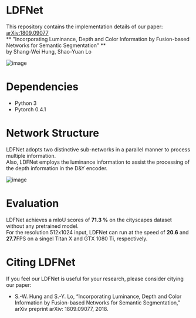 # LDFNet
This repository contains the implementation details of our paper: [arXiv:1809.09077](https://arxiv.org/abs/1809.09077)  
** "Incorporating Luminance, Depth and Color Information by Fusion-based Networks for Semantic Segmentation" **  
by Shang-Wei Hung, Shao-Yuan Lo    

![image](https://github.com/shangweihung/LDFNet/blob/master/Model_Photos/LDFNet_Overview.PNG)

# Dependencies
* Python 3  
* Pytorch 0.4.1   

# Network Structure
LDFNet adopts two distinctive sub-networks in a parallel manner to process multiple information.  
Also, LDFNet employs the luminance information to assist the processing of the depth information in the D&Y encoder.  
  
![image](https://github.com/shangweihung/LDFNet/blob/master/Model_Photos/LDFNet_Structure.PNG)

# Evaluation
LDFNet achieves a mIoU scores of **71.3 %** on the cityscapes dataset without any pretrained model.  
For the resolution 512x1024 input, LDFNet can run at the speed of **20.6** and **27.7**FPS on a singel Titan X and GTX 1080 Ti, respectively.  


# Citing LDFNet
If you feel our LDFNet is useful for your research, please consider citying our paper:  
  
* S.-W. Hung and S.-Y. Lo, “Incorporating Luminance, Depth and Color Information by Fusion-based Networks for Semantic Segmentation,” arXiv preprint arXiv: 1809.09077, 2018.  
